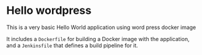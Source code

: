 # Hello wordpress
This is a very basic Hello World application using word press docker image

It includes a `Dockerfile` for building a Docker image with the application, and a `Jenkinsfile` that defines a build pipeline for it.
